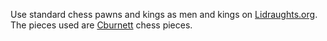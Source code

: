 Use standard chess pawns and kings as men and kings on [Lidraughts.org](https://lidraughts.org).
The pieces used are [Cburnett](https://en.wikipedia.org/wiki/User:Cburnett/GFDL_images/Chess) chess pieces.
